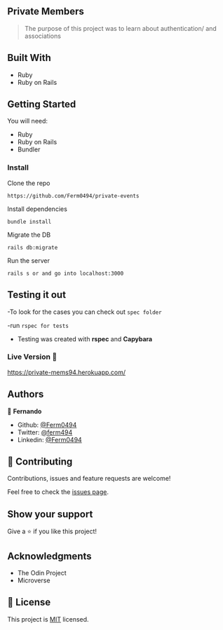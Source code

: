 ## Private Members

> The purpose of this project was to learn about authentication/ and associations 

## Built With

- Ruby
- Ruby on Rails

## Getting Started

You will need:
- Ruby
- Ruby on Rails
- Bundler

### Install

Clone the repo

`https://github.com/Ferm0494/private-events`

Install dependencies

`bundle install`

Migrate the DB

`rails db:migrate`

Run the server

`rails s or and go into localhost:3000`

## Testing it out

-To look for the cases you can check out `spec folder` 

-run `rspec for tests`

- Testing was created with **rspec** and **Capybara**



### Live Version :eyes:
https://private-mems94.herokuapp.com/


## Authors


👤 **Fernando**

- Github: [@Ferm0494](https://github.com/Ferm0494)
- Twitter: [@ferm494](https://twitter.com/ferm494)
- Linkedin: [@Ferm0494](https://www.linkedin.com/in/ferm0494/)


## 🤝 Contributing

Contributions, issues and feature requests are welcome!

Feel free to check the [issues page](issues/).

## Show your support

Give a ⭐️ if you like this project!

## Acknowledgments

- The Odin Project
- Microverse

## 📝 License

This project is [MIT](lic.url) licensed.
